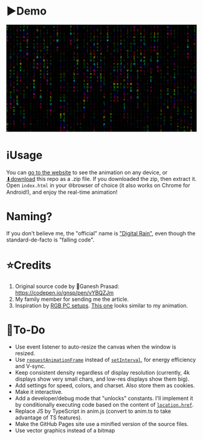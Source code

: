 # ▶️Demo
![](demo.png)

# ℹUsage
You can [go to the website](https://Rudxain.github.io/RGB-digital-rain) to see the animation on any device, or [⬇download](https://github.com/Rudxain/RGB-digital-rain/archive/refs/heads/main.zip) this repo as a .zip file. If you downloaded the zip, then extract it. Open `index.html` in your 🌐browser of choice (it also works on Chrome for Android!), and enjoy the real-time animation!

# Naming?
If you don't believe me, the "official" name is ["Digital Rain"](https://en.wikipedia.org/wiki/Matrix_digital_rain), even though the standard-de-facto is "falling code".

# ⭐Credits
1. Original source code by 👤Ganesh Prasad: https://codepen.io/gnsp/pen/vYBQZJm
2. My family member for sending me the article.
3. Inspiration by [RGB PC setups](https://redtech.lk/file/2020/01/Omega_3.png). [This one](https://reddit.com/r/pcmasterrace/comments/rhzb6i/i_built_an_rgb_side_panel_with_the_matrix_digital) looks similar to my animation.

# 📝To-Do
* Use event listener to auto-resize the canvas when the window is resized.
* Use [`requestAnimationFrame`](https://developer.mozilla.org/en-US/docs/Web/API/Window/requestAnimationFrame) instead of [`setInterval`](https://developer.mozilla.org/en-US/docs/Web/API/setInterval), for energy efficiency and V-sync.
* Keep consistent density regardless of display resolution (currently, 4k displays show very small chars, and low-res displays show them big).
* Add settings for speed, colors, and charset. Also store them as cookies.
* Make it interactive.
* Add a developer/debug mode that "unlocks" constants. I'll implement it by conditionally executing code based on the content of [`location.href`](https://developer.mozilla.org/en-US/docs/Web/API/Location/href).
* Replace JS by TypeScript in anim.js (convert to anim.ts to take advantage of TS features).
* Make the GitHub Pages site use a minified version of the source files.
* Use vector graphics instead of a bitmap
